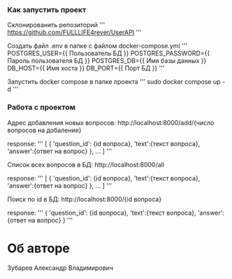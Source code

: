 ### Как запустить проект
Склонированить репозиторий
'''
https://github.com/FULLLIFE4rever/UserAPI
'''

Создать файл .env в папке с файлом docker-compose.yml
'''
POSTGRES_USER={{ Пользователь БД }}
POSTGRES_PASSWORD={{ Пароль пользователя БД }}
POSTGRES_DB={{ Имя базы данных }}
DB_HOST={{ Имя хоста }}
DB_PORT={{ Порт БД }}
'''

Запустить docker compose в папке проекта
'''
sudo docker compose up -d
'''

### Работа с проектом

Адрес добавления новых вопросов:
http://localhost:8000/add/{число вопросов на добаление}

response:
'''
[
   {
    'question_id': {id вопроса},
    'text':{текст вопроса},
    'answer':{ответ на вопрос}
   }, ... 
]
'''

Список всех вопросов в БД:
http://localhost:8000/all

response:
'''
[
   {
    'question_id': {id вопроса},
    'text':{текст вопроса},
    'answer':{ответ на вопрос}
   }, ... 
]
'''

Поиск по id в БД:
http://localhost:8000/{id вопроса}

response:
'''
{
  'question_id': {id вопроса},
  'text':{текст вопроса},
  'answer':{ответ на вопрос}
}
'''

# Об авторе
Зубарев Александр Владимирович
